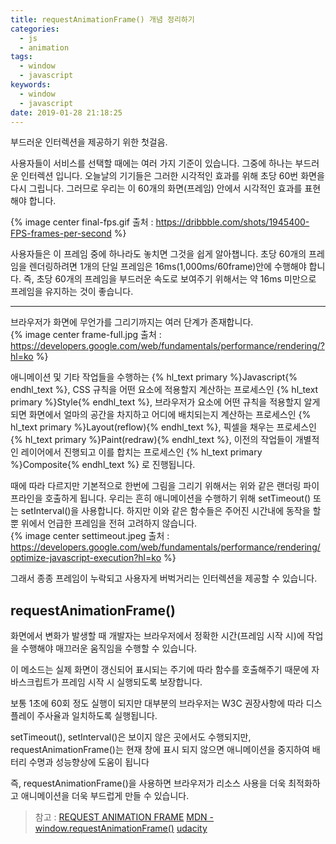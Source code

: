 ```yaml
---
title: requestAnimationFrame() 개념 정리하기
categories: 
  - js
  - animation
tags: 
  - window
  - javascript
keywords:
  - window
  - javascript
date: 2019-01-28 21:18:25
---
```


부드러운 인터렉션을 제공하기 위한 첫걸음.

<!-- more -->

사용자들이 서비스를 선택할 때에는 여러 가지 기준이 있습니다. 그중에 하나는 부드러운 인터렉션 입니다. 오늘날의 기기들은 그러한 시각적인 효과를 위해 초당 60번 화면을 다시 그립니다. 그러므로 우리는 이 60개의 화면(프레임) 안에서 시각적인 효과를 표현해야 합니다.
<br/>

{% image center final-fps.gif 출처 : https://dribbble.com/shots/1945400-FPS-frames-per-second %}

사용자들은 이 프레임 중에 하나라도 놓치면 그것을 쉽게 알아챕니다. 초당 60개의 프레임을 렌더링하려면 1개의 단일 프레임은 16ms(1,000ms/60frame)안에 수행해야 합니다. 즉, 초당 60개의 프레임을 부드러운 속도로 보여주기 위해서는 약 16ms 미만으로 프레임을 유지하는 것이 좋습니다.

---

브라우저가 화면에 무언가를 그리기까지는 여러 단계가 존재합니다.
<br/>
{% image center frame-full.jpg 출처 : https://developers.google.com/web/fundamentals/performance/rendering/?hl=ko %}

애니메이션 및 기타 작업들을 수행하는 {% hl_text primary %}Javascript{% endhl_text %}, CSS 규칙을 어떤 요소에 적용할지 계산하는 프로세스인 {% hl_text primary %}Style{% endhl_text %}, 브라우저가 요소에 어떤 규칙을 적용할지 알게 되면 화면에서 얼마의 공간을 차지하고 어디에 배치되는지 계산하는 프로세스인 {% hl_text primary %}Layout(reflow){% endhl_text %}, 픽셀을 채우는 프로세스인 {% hl_text primary %}Paint(redraw){% endhl_text %}, 이전의 작업들이 개별적인 레이어에서 진행되고 이를 합치는 프로세스인 {% hl_text primary %}Composite{% endhl_text %} 로 진행됩니다.

때에 따라 다르지만 기본적으로 한번에 그림을 그리기 위해서는 위와 같은 랜더링 파이프라인을 호출하게 됩니다. 우리는 흔히 애니메이션을 수행하기 위해 setTimeout() 또는 setInterval()을 사용합니다. 하지만 이와 같은 함수들은 주어진 시간내에 동작을 할 뿐 위에서 언급한 프레임을 전혀 고려하지 않습니다.
<br/>
{% image center settimeout.jpeg 출처 : https://developers.google.com/web/fundamentals/performance/rendering/optimize-javascript-execution?hl=ko %}

그래서 종종 프레임이 누락되고 사용자게 버벅거리는 인터렉션을 제공할 수 있습니다.

## requestAnimationFrame()

화면에서 변화가 발생할 때 개발자는 브라우저에서 정확한 시간(프레임 시작 시)에 작업을 수행해야 매끄러운 움직임을 수행할 수 있습니다.

이 메소드는 실제 화면이 갱신되어 표시되는 주기에 따라 함수를 호출해주기 때문에 자바스크립트가 프레임 시작 시 실행되도록 보장합니다.

보통 1초에 60회 정도 실행이 되지만 대부분의 브라우저는 W3C 권장사항에 따라 디스플레이 주사율과 일치하도록 실행됩니다.

setTimeout(), setInterval()은 보이지 않은 곳에서도 수행되지만, requestAnimationFrame()는 현재 창에 표시 되지 않으면 애니메이션을 중지하여 배터리 수명과 성능향상에 도움이 됩니다

즉, requestAnimationFrame()을 사용하면 브라우저가 리소스 사용을 더욱 최적화하고 애니메이션을 더욱 부드럽게 만들 수 있습니다.

> 참고 :
[REQUEST ANIMATION FRAME](https://flaviocopes.com/requestanimationframe/)
[MDN - window.requestAnimationFrame()](https://developer.mozilla.org/ko/docs/Web/API/Window/requestAnimationFrame)
[udacity](https://classroom.udacity.com/courses/ud860)